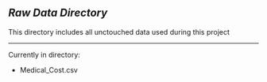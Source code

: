 ## *Raw Data Directory*

This directory includes all unctouched data used during this project

---
Currently in directory:
- Medical_Cost.csv